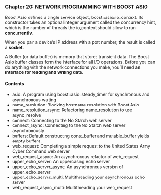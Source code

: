 ### Chapter 20: NETWORK PROGRAMMING WITH BOOST ASIO

Boost Asio defines a single service object, boost::asio::io_context. Its constructor takes an optional integer argument called the concurrency hint, which is the number of threads the io_context should allow to run **concurrently**.

When you pair a device’s IP address with a port number, the result is called a **socket**.

A Buffer (or data buffer) is memory that stores transient data. The Boost Asio buffer classes form the interface for all I/O operations. Before you can do anything with the network connections you make, you’ll need **an interface for reading and writing data**.

#### Contents

- asio: A program using boost::asio::steady_timer for synchronous and asynchronous waiting
- name_resolution: Blocking hostname resolution with Boost Asio
- name_resolution_async: Refactoring name_resolution to use async_resolve
- connect: Connecting to the No Starch web server
- connect_async: Connecting to the No Starch web server asynchronously
- buffers: Default constructing const_buffer and mutable_buffer yields empty buffers.
- web_request: Completing a simple request to the United States Army Cyber Command web server
- web_request_async: An asynchronous refactor of web_request
- upper_echo_server: An uppercasing echo server
- upper_echo_server_async: An asynchronous version of upper_echo_server
- upper_echo_server_multi: Multithreading your asynchronous echo server
- web_request_async_multi: Multithreading your web_request
